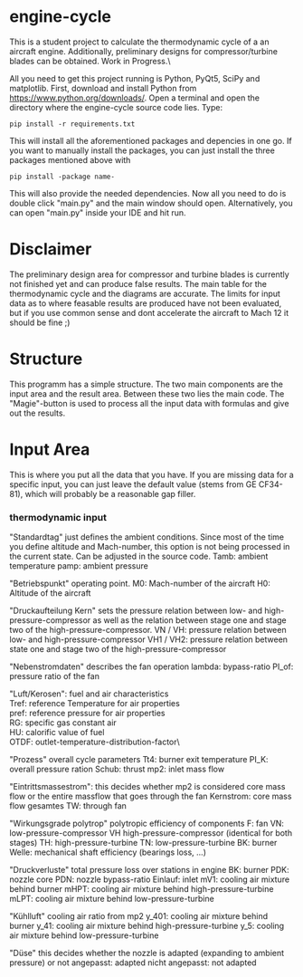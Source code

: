 # engine-cycle
This is a student project to calculate the thermodynamic cycle of a an aircraft engine. Additionally, preliminary designs for compressor/turbine blades can be obtained. Work in Progress.\

All you need to get this project running is Python, PyQt5, SciPy and matplotlib. First, download and install Python from https://www.python.org/downloads/. Open a terminal and open the directory where the engine-cycle source code lies. Type:
```
pip install -r requirements.txt
```
This will install all the aforementioned packages and depencies in one go.
If you want to manually install the packages, you can just install the three packages mentioned above with
```
pip install -package name-
```
This will also provide the needed dependencies.
Now all you need to do is double click "main.py" and the main window should open. Alternatively, you can open "main.py" inside your IDE and hit run.

# Disclaimer
The preliminary design area for compressor and turbine blades is currently not finished yet and can produce false results. The main table for the thermodynamic cycle and the diagrams are accurate. The limits for input data as to where feasable results are produced have not been evaluated, but if you use common sense and dont accelerate the aircraft to Mach 12 it should be fine ;)

# Structure
This programm has a simple structure. The two main components are the input area and the result area. Between these two lies the main code. The "Magie"-button is used to process all the input data with formulas and give out the results.

# Input Area

This is where you put all the data that you have. If you are missing data for a specific input, you can just leave the default value (stems from GE CF34-81), which will probably be a reasonable gap filler.

### thermodynamic input

"Standardtag" just defines the ambient conditions. Since most of the time you define altitude and Mach-number, this option is not being processed in the current state. Can be adjusted in the source code.
Tamb: ambient temperature
pamp: ambient pressure

"Betriebspunkt" operating point.
M0: Mach-number of the aircraft
H0: Altitude of the aircraft

"Druckaufteilung Kern" sets the pressure relation between low- and high-pressure-compressor as well as the relation between stage one and stage two of the high-pressure-compressor.
VN / VH:   pressure relation between low- and high-pressure-compressor
VH1 / VH2: pressure relation between state one and stage two of the high-pressure-compressor

"Nebenstromdaten" describes the fan operation
lambda: bypass-ratio
PI_of:  pressure ratio of the fan

"Luft/Kerosen": fuel and air characteristics\
Tref:	reference Temperature for air properties\
pref:	reference pressure for air properties\
RG:		specific gas constant air\
HU:		calorific value of fuel\
OTDF:	outlet-temperature-distribution-factor\

"Prozess" overall cycle parameters
Tt4:   burner exit temperature
PI_K:  overall pressure ration
Schub: thrust
mp2:   inlet mass flow

"Eintrittsmassestrom": this decides whether mp2 is considered core mass flow or the entire massflow that goes through the fan
Kernstrom:   core mass flow
gesamtes TW: through fan

"Wirkungsgrade polytrop" polytropic efficiency of components
F:     fan
VN:    low-pressure-compressor
VH     high-pressure-compressor (identical for both stages)
TH:    high-pressure-turbine
TN:    low-pressure-turbine
BK:    burner
Welle: mechanical shaft efficiency (bearings loss, ...)

"Druckverluste" total pressure loss over stations in engine
BK: burner
PDK: nozzle core
PDN: nozzle bypass-ratio
Einlauf: inlet
mV1: cooling air mixture behind burner
mHPT: cooling air mixture behind high-pressure-turbine
mLPT: cooling air mixture behind low-pressure-turbine

"Kühlluft" cooling air ratio from mp2
y_401: cooling air mixture behind burner
y_41: cooling air mixture behind high-pressure-turbine
y_5: cooling air mixture behind low-pressure-turbine

"Düse" this decides whether the nozzle is adapted (expanding to ambient pressure) or not
angepasst:       adapted
nicht angepasst: not adapted
